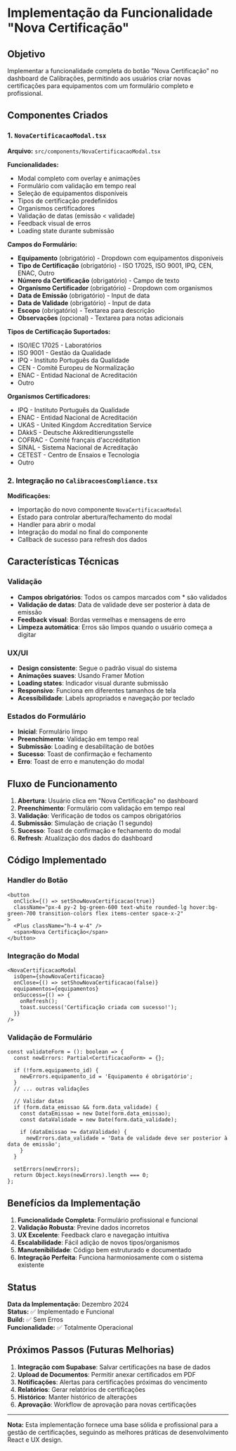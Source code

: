 # Implementação da Funcionalidade "Nova Certificação"

## Objetivo

Implementar a funcionalidade completa do botão "Nova Certificação" no dashboard de Calibrações, permitindo aos usuários criar novas certificações para equipamentos com um formulário completo e profissional.

## Componentes Criados

### 1. `NovaCertificacaoModal.tsx`

**Arquivo:** `src/components/NovaCertificacaoModal.tsx`

**Funcionalidades:**
- Modal completo com overlay e animações
- Formulário com validação em tempo real
- Seleção de equipamentos disponíveis
- Tipos de certificação predefinidos
- Organismos certificadores
- Validação de datas (emissão < validade)
- Feedback visual de erros
- Loading state durante submissão

**Campos do Formulário:**
- **Equipamento** (obrigatório) - Dropdown com equipamentos disponíveis
- **Tipo de Certificação** (obrigatório) - ISO 17025, ISO 9001, IPQ, CEN, ENAC, Outro
- **Número da Certificação** (obrigatório) - Campo de texto
- **Organismo Certificador** (obrigatório) - Dropdown com organismos
- **Data de Emissão** (obrigatório) - Input de data
- **Data de Validade** (obrigatório) - Input de data
- **Escopo** (obrigatório) - Textarea para descrição
- **Observações** (opcional) - Textarea para notas adicionais

**Tipos de Certificação Suportados:**
- ISO/IEC 17025 - Laboratórios
- ISO 9001 - Gestão da Qualidade
- IPQ - Instituto Português da Qualidade
- CEN - Comité Europeu de Normalização
- ENAC - Entidad Nacional de Acreditación
- Outro

**Organismos Certificadores:**
- IPQ - Instituto Português da Qualidade
- ENAC - Entidad Nacional de Acreditación
- UKAS - United Kingdom Accreditation Service
- DAkkS - Deutsche Akkreditierungsstelle
- COFRAC - Comité français d'accréditation
- SINAL - Sistema Nacional de Acreditação
- CETEST - Centro de Ensaios e Tecnologia
- Outro

### 2. Integração no `CalibracoesCompliance.tsx`

**Modificações:**
- Importação do novo componente `NovaCertificacaoModal`
- Estado para controlar abertura/fechamento do modal
- Handler para abrir o modal
- Integração do modal no final do componente
- Callback de sucesso para refresh dos dados

## Características Técnicas

### Validação
- **Campos obrigatórios**: Todos os campos marcados com * são validados
- **Validação de datas**: Data de validade deve ser posterior à data de emissão
- **Feedback visual**: Bordas vermelhas e mensagens de erro
- **Limpeza automática**: Erros são limpos quando o usuário começa a digitar

### UX/UI
- **Design consistente**: Segue o padrão visual do sistema
- **Animações suaves**: Usando Framer Motion
- **Loading states**: Indicador visual durante submissão
- **Responsivo**: Funciona em diferentes tamanhos de tela
- **Acessibilidade**: Labels apropriados e navegação por teclado

### Estados do Formulário
- **Inicial**: Formulário limpo
- **Preenchimento**: Validação em tempo real
- **Submissão**: Loading e desabilitação de botões
- **Sucesso**: Toast de confirmação e fechamento
- **Erro**: Toast de erro e manutenção do modal

## Fluxo de Funcionamento

1. **Abertura**: Usuário clica em "Nova Certificação" no dashboard
2. **Preenchimento**: Formulário com validação em tempo real
3. **Validação**: Verificação de todos os campos obrigatórios
4. **Submissão**: Simulação de criação (1 segundo)
5. **Sucesso**: Toast de confirmação e fechamento do modal
6. **Refresh**: Atualização dos dados do dashboard

## Código Implementado

### Handler do Botão
```tsx
<button 
  onClick={() => setShowNovaCertificacao(true)}
  className="px-4 py-2 bg-green-600 text-white rounded-lg hover:bg-green-700 transition-colors flex items-center space-x-2"
>
  <Plus className="h-4 w-4" />
  <span>Nova Certificação</span>
</button>
```

### Integração do Modal
```tsx
<NovaCertificacaoModal
  isOpen={showNovaCertificacao}
  onClose={() => setShowNovaCertificacao(false)}
  equipamentos={equipamentos}
  onSuccess={() => {
    onRefresh();
    toast.success('Certificação criada com sucesso!');
  }}
/>
```

### Validação de Formulário
```tsx
const validateForm = (): boolean => {
  const newErrors: Partial<CertificacaoForm> = {};

  if (!form.equipamento_id) {
    newErrors.equipamento_id = 'Equipamento é obrigatório';
  }
  // ... outras validações

  // Validar datas
  if (form.data_emissao && form.data_validade) {
    const dataEmissao = new Date(form.data_emissao);
    const dataValidade = new Date(form.data_validade);
    
    if (dataEmissao >= dataValidade) {
      newErrors.data_validade = 'Data de validade deve ser posterior à data de emissão';
    }
  }

  setErrors(newErrors);
  return Object.keys(newErrors).length === 0;
};
```

## Benefícios da Implementação

1. **Funcionalidade Completa**: Formulário profissional e funcional
2. **Validação Robusta**: Previne dados incorretos
3. **UX Excelente**: Feedback claro e navegação intuitiva
4. **Escalabilidade**: Fácil adição de novos tipos/organismos
5. **Manutenibilidade**: Código bem estruturado e documentado
6. **Integração Perfeita**: Funciona harmoniosamente com o sistema existente

## Status

**Data da Implementação:** Dezembro 2024  
**Status:** ✅ Implementado e Funcional  
**Build:** ✅ Sem Erros  
**Funcionalidade:** ✅ Totalmente Operacional

## Próximos Passos (Futuras Melhorias)

1. **Integração com Supabase**: Salvar certificações na base de dados
2. **Upload de Documentos**: Permitir anexar certificados em PDF
3. **Notificações**: Alertas para certificações próximas do vencimento
4. **Relatórios**: Gerar relatórios de certificações
5. **Histórico**: Manter histórico de alterações
6. **Aprovação**: Workflow de aprovação para novas certificações

---

**Nota:** Esta implementação fornece uma base sólida e profissional para a gestão de certificações, seguindo as melhores práticas de desenvolvimento React e UX design.
